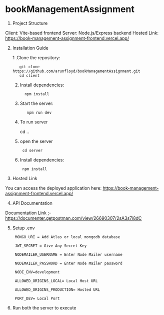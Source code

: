# bookManagementAssignment

1. Project Structure

Client: Vite-based frontend
Server: Node.js/Express backend
Hosted Link: https://book-management-assignment-frontend.vercel.app/


2. Installation Guide
   

   1 .Clone the repository:
          
          git clone https://github.com/arunfloyd/bookManagementAssignment.git
          cd client 
    2. Install dependencies: 

             npm install

    3. Start the  server:           

              npm run dev   

    4.  To run server       

     
           cd .. 

    5. open the server 

            cd server     

    6. Install dependencies: 

            npm install

3. Hosted Link

You can access the deployed application here: https://book-management-assignment-frontend.vercel.app/

4. API Documentation
 
 Documentation Link ;- https://documenter.getpostman.com/view/26690307/2sA3s7i8dC
 
5. Setup .env 

    
        MONGO_URI = Add Atlas or local mongodb database

        JWT_SECRET = Give Any Secret Key

        NODEMAILER_USERNAME = Enter Node Mailer username

        NODEMAILER_PASSWORD = Enter Node Mailer password

        NODE_ENV=development

        ALLOWED_ORIGINS_LOCAL= Local Host URL

        ALLOWED_ORIGINS_PRODUCTION= Hosted URL

        PORT_DEV= Local Port

     
6. Run both the server to execute
